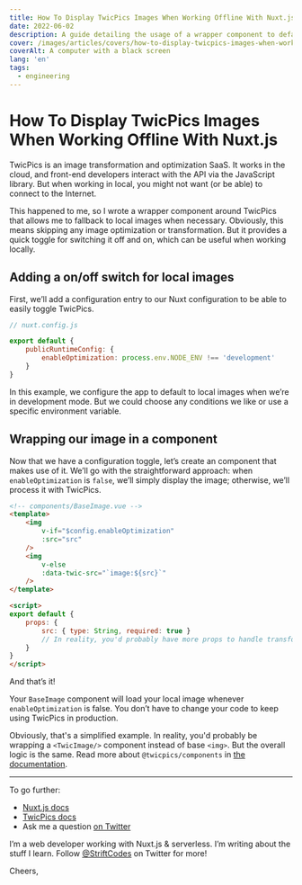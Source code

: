 ```yaml
---
title: How To Display TwicPics Images When Working Offline With Nuxt.js 
date: 2022-06-02
description: A guide detailing the usage of a wrapper component to default to local images when working offline.
cover: /images/articles/covers/how-to-display-twicpics-images-when-working-offline-with-nuxt.jpg
coverAlt: A computer with a black screen
lang: 'en'
tags:
  - engineering
---
```


# How To Display TwicPics Images When Working Offline With Nuxt.js

TwicPics is an image transformation and optimization SaaS. It works in the cloud, and front-end developers interact with the API via the JavaScript library. But when working in local, you might not want (or be able) to connect to the Internet. 

This happened to me, so I wrote a wrapper component around TwicPics that allows me to fallback to local images when necessary. Obviously, this means skipping any image optimization or  transformation. But it provides a quick toggle for switching it off and on, which can be useful when working locally.

## Adding a on/off switch for local images

First, we’ll add a configuration entry to our Nuxt configuration to be able to easily toggle TwicPics.

```js
// nuxt.config.js

export default {
	publicRuntimeConfig: {
		enableOptimization: process.env.NODE_ENV !== 'development'
	}
}
```

In this example, we configure the app to default to local images when we’re in development mode. But we could choose any conditions we like or use a specific environment variable.

## Wrapping our image in a component

Now that we have a configuration toggle, let’s create an component that makes use of it. We’ll go with the straightforward approach: when `enableOptimization` is `false`, we’ll simply display the image; otherwise, we’ll process it with TwicPics.

```html
<!-- components/BaseImage.vue -->
<template>
	<img 
		v-if="$config.enableOptimization"
		:src="src"
	/>
	<img
		v-else
		:data-twic-src="`image:${src}`"
	/>
</template>

<script>
export default {
	props: {
		src: { type: String, required: true }
		// In reality, you'd probably have more props to handle transformations, etc.
	}
}
</script>
```

And that’s it! 

Your `BaseImage` component will load your local image whenever  `enableOptimization` is false. You don’t have to change your code to keep using TwicPics in production.

Obviously, that's a simplified example. In reality, you'd probably be wrapping a `<TwicImage/>` component instead of base `<img>`. But the overall logic is the same. Read more about `@twicpics/components` in [the documentation](https://www.twicpics.com/docs/components/overview).

---

To go further:
- [Nuxt.js docs](https://nuxtjs.org/)
- [TwicPics docs](https://www.twicpics.com/docs/getting-started/overview)
- Ask me a question [on Twitter](https://twitter.com/StriftCodes)

I’m a web developer working with Nuxt.js & serverless. I’m writing about the stuff I learn. Follow [@StriftCodes](https://twitter.com/StriftCodes) on Twitter for more!

Cheers,

